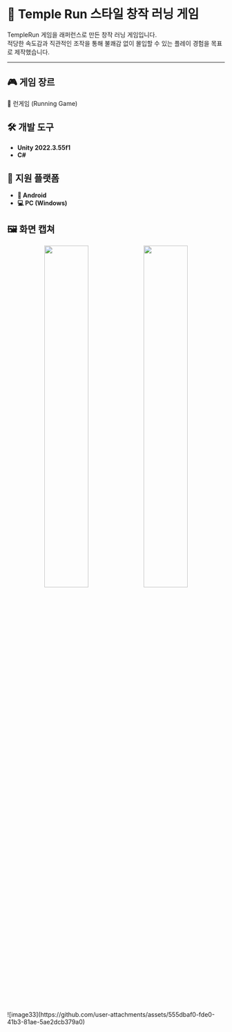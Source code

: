 # 🏃 Temple Run 스타일 창작 러닝 게임

TempleRun 게임을 래퍼런스로 만든 창작 러닝 게임입니다.  
적당한 속도감과 직관적인 조작을 통해 불쾌감 없이 몰입할 수 있는 플레이 경험을 목표로 제작했습니다.

---

## 🎮 게임 장르  
🏃 런게임 (Running Game)

## 🛠 개발 도구  
- **Unity 2022.3.55f1**
- **C#**

## 📱 지원 플랫폼  
- **📱 Android**
- **💻 PC (Windows)**

## 🖼️ 화면 캡쳐
<p align="center">
  <img src="https://github.com/user-attachments/assets/d705d6d6-ee26-4013-bcad-684d778eecee" width="45%" />
  <img src="https://github.com/user-attachments/assets/2845d590-200c-4bc0-9bae-fd7b82b21fd7" width="45%" />
</p>
![image33](https://github.com/user-attachments/assets/555dbaf0-fde0-41b3-81ae-5ae2dcb379a0)
